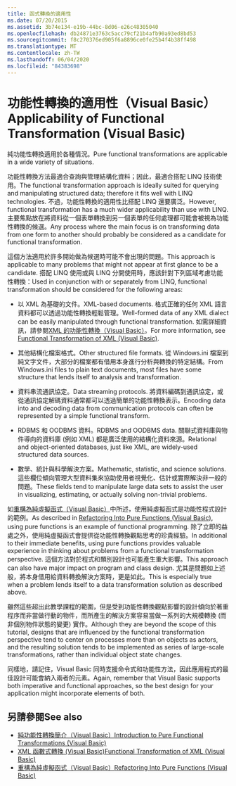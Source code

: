 ```yaml
---
title: 函式轉換的適用性
ms.date: 07/20/2015
ms.assetid: 3b74e134-e19b-44bc-8d06-e26c48305040
ms.openlocfilehash: db24871e3763c5acc79cf21b4afb90a93ed8bd53
ms.sourcegitcommit: f8c270376ed905f6a8896ce0fe25b4f4b38ff498
ms.translationtype: MT
ms.contentlocale: zh-TW
ms.lasthandoff: 06/04/2020
ms.locfileid: "84383698"
---
```

# <a name="applicability-of-functional-transformation-visual-basic"></a><span data-ttu-id="0c890-102">功能性轉換的適用性（Visual Basic）</span><span class="sxs-lookup"><span data-stu-id="0c890-102">Applicability of Functional Transformation (Visual Basic)</span></span>
<span data-ttu-id="0c890-103">純功能性轉換適用於各種情況。</span><span class="sxs-lookup"><span data-stu-id="0c890-103">Pure functional transformations are applicable in a wide variety of situations.</span></span>  
  
 <span data-ttu-id="0c890-104">功能性轉換方法最適合查詢與管理結構化資料；因此，最適合搭配 LINQ 技術使用。</span><span class="sxs-lookup"><span data-stu-id="0c890-104">The functional transformation approach is ideally suited for querying and manipulating structured data; therefore it fits well with LINQ technologies.</span></span> <span data-ttu-id="0c890-105">不過，功能性轉換的適用性比搭配 LINQ 還要廣泛。</span><span class="sxs-lookup"><span data-stu-id="0c890-105">However, functional transformation has a much wider applicability than use with LINQ.</span></span> <span data-ttu-id="0c890-106">主要焦點放在將資料從一個表單轉換到另一個表單的任何處理都可能會被視為功能性轉換的候選。</span><span class="sxs-lookup"><span data-stu-id="0c890-106">Any process where the main focus is on transforming data from one form to another should probably be considered as a candidate for functional transformation.</span></span>  
  
 <span data-ttu-id="0c890-107">這個方法適用於許多開始做為候選時可能不會出現的問題。</span><span class="sxs-lookup"><span data-stu-id="0c890-107">This approach is applicable to many problems that might not appear at first glance to be a candidate.</span></span> <span data-ttu-id="0c890-108">搭配 LINQ 使用或與 LINQ 分開使用時，應該針對下列區域考慮功能性轉換：</span><span class="sxs-lookup"><span data-stu-id="0c890-108">Used in conjunction with or separately from LINQ, functional transformation should be considered for the following areas:</span></span>  
  
- <span data-ttu-id="0c890-109">以 XML 為基礎的文件。</span><span class="sxs-lookup"><span data-stu-id="0c890-109">XML-based documents.</span></span> <span data-ttu-id="0c890-110">格式正確的任何 XML 語言資料都可以透過功能性轉換輕鬆管理。</span><span class="sxs-lookup"><span data-stu-id="0c890-110">Well-formed data of any XML dialect can be easily manipulated through functional transformation.</span></span> <span data-ttu-id="0c890-111">如需詳細資訊，請參閱[XML 的功能性轉換（Visual Basic）](functional-transformation-of-xml.md)。</span><span class="sxs-lookup"><span data-stu-id="0c890-111">For more information, see [Functional Transformation of XML (Visual Basic)](functional-transformation-of-xml.md).</span></span>  
  
- <span data-ttu-id="0c890-112">其他結構化檔案格式。</span><span class="sxs-lookup"><span data-stu-id="0c890-112">Other structured file formats.</span></span> <span data-ttu-id="0c890-113">從 Windows.ini 檔案到純文字文件，大部分的檔案都有借用本身進行分析與轉換的特定結構。</span><span class="sxs-lookup"><span data-stu-id="0c890-113">From Windows.ini files to plain text documents, most files have some structure that lends itself to analysis and transformation.</span></span>  
  
- <span data-ttu-id="0c890-114">資料串流通訊協定。</span><span class="sxs-lookup"><span data-stu-id="0c890-114">Data streaming protocols.</span></span> <span data-ttu-id="0c890-115">將資料編碼到通訊協定，或從通訊協定解碼資料通常都可以透過簡單的功能性轉換表示。</span><span class="sxs-lookup"><span data-stu-id="0c890-115">Encoding data into and decoding data from communication protocols can often be represented by a simple functional transform.</span></span>  
  
- <span data-ttu-id="0c890-116">RDBMS 和 OODBMS 資料。</span><span class="sxs-lookup"><span data-stu-id="0c890-116">RDBMS and OODBMS data.</span></span> <span data-ttu-id="0c890-117">關聯式資料庫與物件導向的資料庫 (例如 XML) 都是廣泛使用的結構化資料來源。</span><span class="sxs-lookup"><span data-stu-id="0c890-117">Relational and object-oriented databases, just like XML, are widely-used structured data sources.</span></span>  
  
- <span data-ttu-id="0c890-118">數學、統計與科學解決方案。</span><span class="sxs-lookup"><span data-stu-id="0c890-118">Mathematic, statistic, and science solutions.</span></span> <span data-ttu-id="0c890-119">這些欄位傾向管理大型資料集來協助使用者視覺化、估計或實際解決非一般的問題。</span><span class="sxs-lookup"><span data-stu-id="0c890-119">These fields tend to manipulate large data sets to assist the user in visualizing, estimating, or actually solving non-trivial problems.</span></span>  
  
 <span data-ttu-id="0c890-120">如[重構為純虛擬函式（Visual Basic）](refactoring-into-pure-functions.md)中所述，使用純虛擬函式是功能性程式設計的範例。</span><span class="sxs-lookup"><span data-stu-id="0c890-120">As described in [Refactoring Into Pure Functions (Visual Basic)](refactoring-into-pure-functions.md), using pure functions is an example of functional programming.</span></span> <span data-ttu-id="0c890-121">除了立即的益處之外，使用純虛擬函式會提供從功能性轉換觀點思考的珍貴經驗。</span><span class="sxs-lookup"><span data-stu-id="0c890-121">In additional to their immediate benefits, using pure functions provides valuable experience in thinking about problems from a functional transformation perspective.</span></span> <span data-ttu-id="0c890-122">這個方法對於程式和類別設計也可能產生重大影響。</span><span class="sxs-lookup"><span data-stu-id="0c890-122">This approach can also have major impact on program and class design.</span></span> <span data-ttu-id="0c890-123">尤其是問題如上述般，將本身借用給資料轉換解決方案時，更是如此。</span><span class="sxs-lookup"><span data-stu-id="0c890-123">This is especially true when a problem lends itself to a data transformation solution as described above.</span></span>  
  
 <span data-ttu-id="0c890-124">雖然這些超出此教學課程的範圍，但是受到功能性轉換觀點影響的設計傾向於著重程序而非當做行動的物件，而所產生的解決方案容易當做一系列的大規模轉換 (而非個別物件狀態的變更) 實作。</span><span class="sxs-lookup"><span data-stu-id="0c890-124">Although they are beyond the scope of this tutorial, designs that are influenced by the functional transformation perspective tend to center on processes more than on objects as actors, and the resulting solution tends to be implemented as series of large-scale transformations, rather than individual object state changes.</span></span>  
  
 <span data-ttu-id="0c890-125">同樣地，請記住，Visual Basic 同時支援命令式和功能性方法，因此應用程式的最佳設計可能會納入兩者的元素。</span><span class="sxs-lookup"><span data-stu-id="0c890-125">Again, remember that Visual Basic supports both imperative and functional approaches, so the best design for your application might incorporate elements of both.</span></span>  
  
## <a name="see-also"></a><span data-ttu-id="0c890-126">另請參閱</span><span class="sxs-lookup"><span data-stu-id="0c890-126">See also</span></span>

- [<span data-ttu-id="0c890-127">純功能性轉換簡介（Visual Basic）</span><span class="sxs-lookup"><span data-stu-id="0c890-127">Introduction to Pure Functional Transformations (Visual Basic)</span></span>](introduction-to-pure-functional-transformations.md)
- [<span data-ttu-id="0c890-128">XML 函數式轉換 (Visual Basic)</span><span class="sxs-lookup"><span data-stu-id="0c890-128">Functional Transformation of XML (Visual Basic)</span></span>](functional-transformation-of-xml.md)
- [<span data-ttu-id="0c890-129">重構為純虛擬函式（Visual Basic）</span><span class="sxs-lookup"><span data-stu-id="0c890-129">Refactoring Into Pure Functions (Visual Basic)</span></span>](refactoring-into-pure-functions.md)
